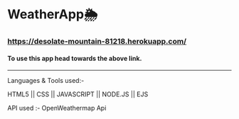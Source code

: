 # WeatherApp🌦

### https://desolate-mountain-81218.herokuapp.com/
#### To use this app head towards the above link.
---
Languages & Tools used:-

HTML5 || CSS || JAVASCRIPT || NODE.JS || EJS

API used :- OpenWeathermap Api
